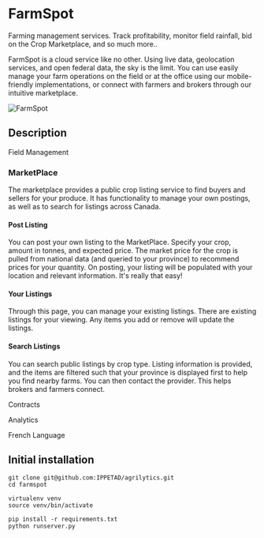 FarmSpot
========

Farming management services. Track profitability, monitor field rainfall, bid on the Crop Marketplace, and so much more..

FarmSpot is a cloud service like no other. Using live data, geolocation services, and open federal data, the sky is the limit. You can use easily manage your farm operations on the field or at the office using our mobile-friendly implementations, or connect with farmers and brokers through our intuitive marketplace.

![FarmSpot](https://raw.github.com/IPPETAD/agrilytics/master/farm/static/field.jpg)

## Description

Field Management

### MarketPlace

The marketplace provides a public crop listing service to find buyers and sellers for your produce. It has functionality to manage your own postings, as well as to search for listings across Canada.

#### Post Listing

You can post your own listing to the MarketPlace. Specify your crop, amount in tonnes, and expected price. 
The market price for the crop is pulled from national data (and queried to your province) to recommend prices for your quantity. On posting, your listing will be populated with your location and relevant information. It's really that easy!

#### Your Listings

Through this page, you can manage your existing listings. There are existing listings for your viewing. Any items you add or remove will update the listings.

#### Search Listings

You can search public listings by crop type. Listing information is provided, and the items are filtered such that your province is displayed first to help you find nearby farms. You can then contact the provider. This helps brokers and farmers connect.

Contracts

Analytics

French Language

## Initial installation

	git clone git@github.com:IPPETAD/agrilytics.git
	cd farmspot

	virtualenv venv
	source venv/bin/activate

	pip install -r requirements.txt
	python runserver.py



